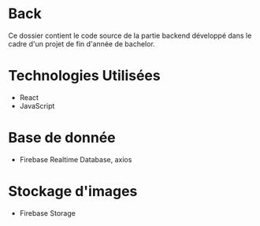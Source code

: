 # Back

Ce dossier contient le code source de la partie backend développé dans le cadre d'un projet de fin d'année de bachelor.

# Technologies Utilisées
 - React
 - JavaScript

# Base de donnée
 - Firebase Realtime Database, axios

# Stockage d'images
 - Firebase Storage

 